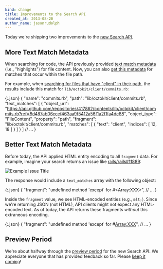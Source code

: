 ```yaml
---
kind: change
title: Improvements to the Search API
created_at: 2013-08-20
author_name: jasonrudolph
---
```


Today we're shipping two improvements to the [new Search API][original-search-api-announcement].

## More Text Match Metadata

When searching for code, the API previously provided [text match metadata][text-matches] (i.e., "highlights") for file content.
Now, you can also [get this metadata][code-text-matches] for matches that occur within the file path.

For example, when [searching for files that have "client" in their path][example-path-search], the results include this match for `lib/octokit/client/commits.rb`:

{:.json}
    {
      "name": "commits.rb",
      "path": "lib/octokit/client/commits.rb",
      "text_matches": [
        {
          "object_url": "https://api.github.com/repositories/417862/contents/lib/octokit/client/commits.rb?ref=8d487ab06ccef463aa9f5412a56f1a2f1fa4dc88",
          "object_type": "FileContent",
          "property": "path",
          "fragment": "lib/octokit/client/commits.rb",
          "matches": [
            {
              "text": "client",
              "indices": [ 12, 18 ]
            }
          ]
        }
      ]
      // ...
    }

## Better Text Match Metadata

Before today, the API applied HTML entity encoding to all `fragment` data.
For example, imagine your search returns an issue like [rails/rails#11889][example-issue]:

![Example Issue Title](https://f.cloud.github.com/assets/2988/994632/a84f2888-09af-11e3-9417-4bd92f1f1ed6.png)

The response would include a `text_matches` array with the following object:

{:.json}
    {
      "fragment": "undefined method 'except' for #&lt;Array:XXX&gt;",
      // ...
    }

Inside the `fragment` value, we see HTML-encoded entities (e.g., `&lt;`).
Since we're returning JSON (not HTML), API clients might not expect any HTML-encoded text.
As of today, the API returns these fragments _without_ this extraneous encoding.

{:.json}
    {
      "fragment": "undefined method 'except' for #<Array:XXX>",
      // ...
    }

## Preview Period

We're about halfway through the [preview period][preview-period] for the new Search API.
We appreciate everyone that has provided feedback so far. Please [keep it coming][contact]!

[contact]: https://github.com/contact?form[subject]=New+Search+API
[code-text-matches]: /v3/search/#highlighting-code-search-results
[example-issue]: https://github.com/rails/rails/issues/11889
[example-path-search]: https://github.com/search?q=%40octokit%2Foctokit.rb+in%3Apath+client&type=Code
[original-search-api-announcement]: /changes/2013-07-19-preview-the-new-search-api/
[preview-period]: /changes/2013-07-19-preview-the-new-search-api/#preview-period
[text-matches]: /v3/search/#text-match-metadata
